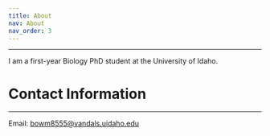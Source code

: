 ```yaml
---
title: About
nav: About
nav_order: 3
---
```

------------------
I am a first-year Biology PhD student at the University of Idaho. 

# Contact Information
------------------
Email: bowm8555@vandals.uidaho.edu
